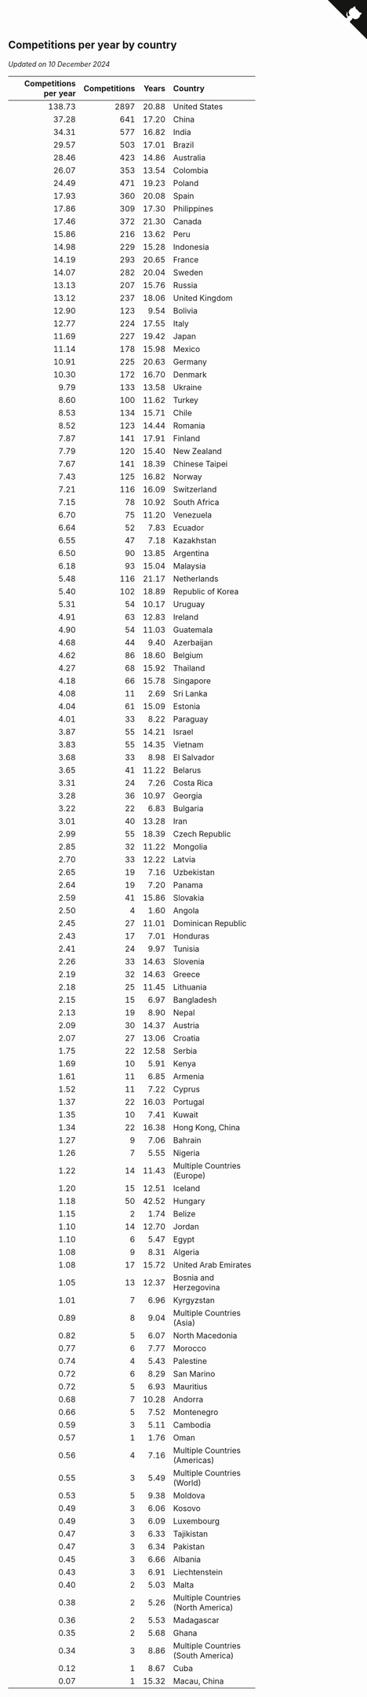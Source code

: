 ## Competitions per year by country

*Updated on 10 December 2024*

| Competitions per year | Competitions | Years | Country |
| ---: | ---: | ---: | :--- |
| 138.73 | 2897 | 20.88 | United States |
| 37.28 | 641 | 17.20 | China |
| 34.31 | 577 | 16.82 | India |
| 29.57 | 503 | 17.01 | Brazil |
| 28.46 | 423 | 14.86 | Australia |
| 26.07 | 353 | 13.54 | Colombia |
| 24.49 | 471 | 19.23 | Poland |
| 17.93 | 360 | 20.08 | Spain |
| 17.86 | 309 | 17.30 | Philippines |
| 17.46 | 372 | 21.30 | Canada |
| 15.86 | 216 | 13.62 | Peru |
| 14.98 | 229 | 15.28 | Indonesia |
| 14.19 | 293 | 20.65 | France |
| 14.07 | 282 | 20.04 | Sweden |
| 13.13 | 207 | 15.76 | Russia |
| 13.12 | 237 | 18.06 | United Kingdom |
| 12.90 | 123 | 9.54 | Bolivia |
| 12.77 | 224 | 17.55 | Italy |
| 11.69 | 227 | 19.42 | Japan |
| 11.14 | 178 | 15.98 | Mexico |
| 10.91 | 225 | 20.63 | Germany |
| 10.30 | 172 | 16.70 | Denmark |
| 9.79 | 133 | 13.58 | Ukraine |
| 8.60 | 100 | 11.62 | Turkey |
| 8.53 | 134 | 15.71 | Chile |
| 8.52 | 123 | 14.44 | Romania |
| 7.87 | 141 | 17.91 | Finland |
| 7.79 | 120 | 15.40 | New Zealand |
| 7.67 | 141 | 18.39 | Chinese Taipei |
| 7.43 | 125 | 16.82 | Norway |
| 7.21 | 116 | 16.09 | Switzerland |
| 7.15 | 78 | 10.92 | South Africa |
| 6.70 | 75 | 11.20 | Venezuela |
| 6.64 | 52 | 7.83 | Ecuador |
| 6.55 | 47 | 7.18 | Kazakhstan |
| 6.50 | 90 | 13.85 | Argentina |
| 6.18 | 93 | 15.04 | Malaysia |
| 5.48 | 116 | 21.17 | Netherlands |
| 5.40 | 102 | 18.89 | Republic of Korea |
| 5.31 | 54 | 10.17 | Uruguay |
| 4.91 | 63 | 12.83 | Ireland |
| 4.90 | 54 | 11.03 | Guatemala |
| 4.68 | 44 | 9.40 | Azerbaijan |
| 4.62 | 86 | 18.60 | Belgium |
| 4.27 | 68 | 15.92 | Thailand |
| 4.18 | 66 | 15.78 | Singapore |
| 4.08 | 11 | 2.69 | Sri Lanka |
| 4.04 | 61 | 15.09 | Estonia |
| 4.01 | 33 | 8.22 | Paraguay |
| 3.87 | 55 | 14.21 | Israel |
| 3.83 | 55 | 14.35 | Vietnam |
| 3.68 | 33 | 8.98 | El Salvador |
| 3.65 | 41 | 11.22 | Belarus |
| 3.31 | 24 | 7.26 | Costa Rica |
| 3.28 | 36 | 10.97 | Georgia |
| 3.22 | 22 | 6.83 | Bulgaria |
| 3.01 | 40 | 13.28 | Iran |
| 2.99 | 55 | 18.39 | Czech Republic |
| 2.85 | 32 | 11.22 | Mongolia |
| 2.70 | 33 | 12.22 | Latvia |
| 2.65 | 19 | 7.16 | Uzbekistan |
| 2.64 | 19 | 7.20 | Panama |
| 2.59 | 41 | 15.86 | Slovakia |
| 2.50 | 4 | 1.60 | Angola |
| 2.45 | 27 | 11.01 | Dominican Republic |
| 2.43 | 17 | 7.01 | Honduras |
| 2.41 | 24 | 9.97 | Tunisia |
| 2.26 | 33 | 14.63 | Slovenia |
| 2.19 | 32 | 14.63 | Greece |
| 2.18 | 25 | 11.45 | Lithuania |
| 2.15 | 15 | 6.97 | Bangladesh |
| 2.13 | 19 | 8.90 | Nepal |
| 2.09 | 30 | 14.37 | Austria |
| 2.07 | 27 | 13.06 | Croatia |
| 1.75 | 22 | 12.58 | Serbia |
| 1.69 | 10 | 5.91 | Kenya |
| 1.61 | 11 | 6.85 | Armenia |
| 1.52 | 11 | 7.22 | Cyprus |
| 1.37 | 22 | 16.03 | Portugal |
| 1.35 | 10 | 7.41 | Kuwait |
| 1.34 | 22 | 16.38 | Hong Kong, China |
| 1.27 | 9 | 7.06 | Bahrain |
| 1.26 | 7 | 5.55 | Nigeria |
| 1.22 | 14 | 11.43 | Multiple Countries (Europe) |
| 1.20 | 15 | 12.51 | Iceland |
| 1.18 | 50 | 42.52 | Hungary |
| 1.15 | 2 | 1.74 | Belize |
| 1.10 | 14 | 12.70 | Jordan |
| 1.10 | 6 | 5.47 | Egypt |
| 1.08 | 9 | 8.31 | Algeria |
| 1.08 | 17 | 15.72 | United Arab Emirates |
| 1.05 | 13 | 12.37 | Bosnia and Herzegovina |
| 1.01 | 7 | 6.96 | Kyrgyzstan |
| 0.89 | 8 | 9.04 | Multiple Countries (Asia) |
| 0.82 | 5 | 6.07 | North Macedonia |
| 0.77 | 6 | 7.77 | Morocco |
| 0.74 | 4 | 5.43 | Palestine |
| 0.72 | 6 | 8.29 | San Marino |
| 0.72 | 5 | 6.93 | Mauritius |
| 0.68 | 7 | 10.28 | Andorra |
| 0.66 | 5 | 7.52 | Montenegro |
| 0.59 | 3 | 5.11 | Cambodia |
| 0.57 | 1 | 1.76 | Oman |
| 0.56 | 4 | 7.16 | Multiple Countries (Americas) |
| 0.55 | 3 | 5.49 | Multiple Countries (World) |
| 0.53 | 5 | 9.38 | Moldova |
| 0.49 | 3 | 6.06 | Kosovo |
| 0.49 | 3 | 6.09 | Luxembourg |
| 0.47 | 3 | 6.33 | Tajikistan |
| 0.47 | 3 | 6.34 | Pakistan |
| 0.45 | 3 | 6.66 | Albania |
| 0.43 | 3 | 6.91 | Liechtenstein |
| 0.40 | 2 | 5.03 | Malta |
| 0.38 | 2 | 5.26 | Multiple Countries (North America) |
| 0.36 | 2 | 5.53 | Madagascar |
| 0.35 | 2 | 5.68 | Ghana |
| 0.34 | 3 | 8.86 | Multiple Countries (South America) |
| 0.12 | 1 | 8.67 | Cuba |
| 0.07 | 1 | 15.32 | Macau, China |


<a href="https://github.com/jonatanklosko/wca_statistics" class="github-corner" aria-label="View source on Github"><svg width="80" height="80" viewBox="0 0 250 250" style="fill:#151513; color:#fff; position: absolute; top: 0; border: 0; right: 0;" aria-hidden="true"><path d="M0,0 L115,115 L130,115 L142,142 L250,250 L250,0 Z"></path><path d="M128.3,109.0 C113.8,99.7 119.0,89.6 119.0,89.6 C122.0,82.7 120.5,78.6 120.5,78.6 C119.2,72.0 123.4,76.3 123.4,76.3 C127.3,80.9 125.5,87.3 125.5,87.3 C122.9,97.6 130.6,101.9 134.4,103.2" fill="currentColor" style="transform-origin: 130px 106px;" class="octo-arm"></path><path d="M115.0,115.0 C114.9,115.1 118.7,116.5 119.8,115.4 L133.7,101.6 C136.9,99.2 139.9,98.4 142.2,98.6 C133.8,88.0 127.5,74.4 143.8,58.0 C148.5,53.4 154.0,51.2 159.7,51.0 C160.3,49.4 163.2,43.6 171.4,40.1 C171.4,40.1 176.1,42.5 178.8,56.2 C183.1,58.6 187.2,61.8 190.9,65.4 C194.5,69.0 197.7,73.2 200.1,77.6 C213.8,80.2 216.3,84.9 216.3,84.9 C212.7,93.1 206.9,96.0 205.4,96.6 C205.1,102.4 203.0,107.8 198.3,112.5 C181.9,128.9 168.3,122.5 157.7,114.1 C157.9,116.9 156.7,120.9 152.7,124.9 L141.0,136.5 C139.8,137.7 141.6,141.9 141.8,141.8 Z" fill="currentColor" class="octo-body"></path></svg></a><style>.github-corner:hover .octo-arm{animation:octocat-wave 560ms ease-in-out}@keyframes octocat-wave{0%,100%{transform:rotate(0)}20%,60%{transform:rotate(-25deg)}40%,80%{transform:rotate(10deg)}}@media (max-width:500px){.github-corner:hover .octo-arm{animation:none}.github-corner .octo-arm{animation:octocat-wave 560ms ease-in-out}}</style>
